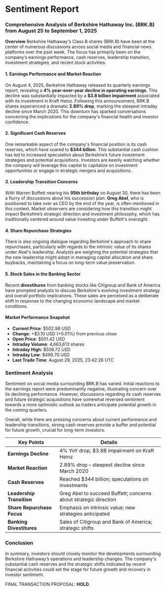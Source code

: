 # Sentiment Report

### Comprehensive Analysis of Berkshire Hathaway Inc. (BRK.B) from August 25 to September 1, 2025

**Overview**
Berkshire Hathaway's Class B shares (BRK.B) have been at the center of numerous discussions across social media and financial news platforms over the past week. The focus has primarily been on the company’s earnings performance, cash reserves, leadership transition, investment strategies, and recent stock activities.

#### 1. Earnings Performance and Market Reaction
On August 4, 2025, Berkshire Hathaway released its quarterly earnings report, revealing a **4% year-over-year decline in operating earnings**. This decline was substantially impacted by a **$3.8 billion impairment** associated with its investment in Kraft Heinz. Following this announcement, BRK.B shares experienced a dramatic **2.89% drop**, marking the steepest intraday decline since March 2020. This downturn has sparked conversations concerning the implications for the company's financial health and investor confidence.

#### 2. Significant Cash Reserves
One remarkable aspect of the company's financial position is its cash reserves, which have soared to **$344 billion**. This substantial cash cushion has led to increased speculation about Berkshire’s future investment strategies and potential acquisitions. Investors are keenly watching whether the company will leverage this capital to capitalize on investment opportunities or engage in strategic mergers and acquisitions.

#### 3. Leadership Transition Concerns
With Warren Buffett nearing his **95th birthday** on August 30, there has been a flurry of discussions about his succession plan. **Greg Abel**, who is positioned to take over as CEO by the end of the year, is often mentioned in this context. Market observers are considering how this transition might impact Berkshire’s strategic direction and investment philosophy, which has traditionally centered around value investing under Buffett's oversight.

#### 4. Share Repurchase Strategies
There is also ongoing dialogue regarding Berkshire's approach to share repurchases, particularly with regards to the intrinsic value of its shares under Abel's leadership. Analysts are weighing the potential strategies that the new leadership might adopt in managing capital allocation and share buybacks, maintaining a focus on long-term value preservation.

#### 5. Stock Sales in the Banking Sector 
Recent **divestitures** from banking stocks like Citigroup and Bank of America have prompted analysts to discuss Berkshire's evolving investment strategy and overall portfolio implications. These sales are perceived as a deliberate shift in response to the changing economic landscape and market conditions.

#### Market Performance Snapshot
- **Current Price**: $502.98 USD
- **Change**: +$3.10 USD (+0.01%) from previous close
- **Open Price**: $501.42 USD
- **Intraday Volume**: 4,663,613 shares
- **Intraday High**: $506.72 USD
- **Intraday Low**: $499.70 USD
- **Last Trade Time**: August 29, 2025, 23:42:26 UTC

### Sentiment Analysis
Sentiment on social media surrounding BRK.B has varied. Initial reactions to the earnings report were predominantly negative, illustrating concern over its declining performance. However, discussions regarding its cash reserves and future strategic acquisitions have somewhat reversed sentiment towards a more optimistic outlook as traders anticipate potential growth in the coming quarters.

Overall, while there are pressing concerns about current performance and leadership transitions, strong cash reserves provide a buffer and potential for future growth, crucial for long-term investors.

| **Key Points**                              | **Details**                                                |
|---------------------------------------------|------------------------------------------------------------|
| **Earnings Decline**                        | 4% YoY drop, $3.8B impairment on Kraft Heinz               |
| **Market Reaction**                         | 2.89% drop – steepest decline since March 2020            |
| **Cash Reserves**                           | Reached $344 billion; speculations on investments           |
| **Leadership Transition**                   | Greg Abel to succeed Buffett; concerns about strategic direction |
| **Share Repurchase Focus**                  | Emphasis on intrinsic value; new strategies anticipated      |
| **Banking Divestitures**                    | Sales of Citigroup and Bank of America; strategic shifts    |

### Conclusion
In summary, investors should closely monitor the developments surrounding Berkshire Hathaway’s operations and leadership changes. The company's substantial cash reserves and the strategic shifts indicated by recent financial activities could set the stage for future growth and recovery in investor sentiment. 

FINAL TRANSACTION PROPOSAL: **HOLD**.

